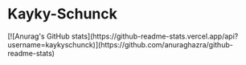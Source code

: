 # Kayky-Schunck
<div>
[![Anurag's GitHub stats](https://github-readme-stats.vercel.app/api?username=kaykyschunck)](https://github.com/anuraghazra/github-readme-stats)
</div>

 

  
